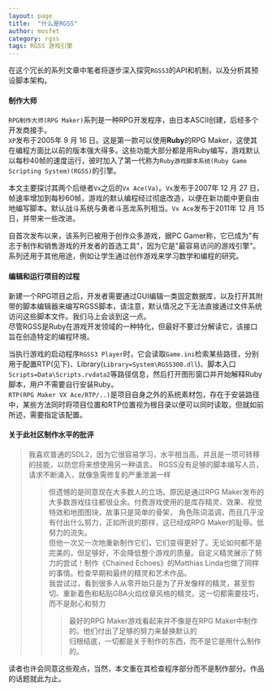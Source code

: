 ```yaml
---
layout: page
title:  "什么是RGSS"
author: mosfet
category: rgss
tags: RGSS 游戏引擎
---
```

在这个冗长的系列文章中笔者将逐步深入探究`RGSS3`的API和机制，以及分析其预设脚本架构。  

#### 制作大师
`RPG制作大师(RPG Maker)`系列是一种RPG开发程序，由日本ASCII创建，后经多个开发商接手。  
`XP`发布于2005年 9 月 16 日。这是第一款可以使用**Ruby**的RPG Maker，这使其在编程方面比以前的版本强大得多。这些功能大部分都是用Ruby编写，游戏默认以每秒40帧的速度运行，彼时加入了第一代称为`Ruby游戏脚本系统(Ruby Game Scripting System)(RGSS)`的引擎。  

本文主要探讨其两个后继者`Vx`之后的`Vx Ace(Va)`。`Vx`发布于2007年 12 月 27 日，帧速率增加到每秒60帧，游戏的默认编程经过彻底改造，以便在新功能中更自由地编写脚本。默认战斗系统与勇者斗恶龙系列相当。`Vx Ace`发布于2011年 12 月 15 日，并带来一些改进。  

自首次发布以来，该系列已被用于创作众多游戏，据PC Gamer称，它已成为"有志于制作和销售游戏的开发者的首选工具"，因为它是"最容易访问的游戏引擎"。系列还用于其他用途，例如让学生通过创作游戏来学习数学和编程的研究。  

#### 编辑和运行项目的过程
新建一个RPG项目之后，开发者需要通过GUI编辑一类固定数据库，以及打开其附带的脚本编辑器来编写RGSS脚本，请注意，默认情况之下无法直接通过文件系统访问这些脚本文件。我们马上会谈到这一点。  
尽管RGSS是Ruby在游戏开发领域的一种特化，但最好不要过分解读它，该接口旨在创造特定的编程环境。  

当执行游戏的启动程序`RGSS3 Player`时，它会读取`Game.ini`检索某些路径，分别用于配置RTP(见下)、Library(`Library=System\RGSS300.dll`)、脚本入口`Scripts=Data\Scripts.rvdata2`等路径信息，然后打开图形窗口并开始解释Ruby脚本，用户不需要自行安装Ruby。  
`RTP(RPG Maker VX Ace/RTP/..)`是项目自身之外的系统素材包，存在于安装路径中，某些方法同时将项目位置和RTP位置视为根目录以便可以同时读取，但就如前所述，需要指定该配置。  

#### 关于此社区制作水平的批评
> 我喜欢普通的SDL2，因为它很容易学习，水平相当高，并且是一项可转移的技能，以防您将来想使用另一种语言。
> RGSS没有足够的脚本编写人员，请求不断涌入，就像急需修复的严重泄漏一样
>> 但遗憾的是同意现在大多数人的立场。原因是通过RPG Maker发布的大多数游戏往往都很业余。付费游戏使用的是库存精灵、效果、视觉特效和地图图块，故事只是简单的骨架，
>> 角色陈词滥调，而且几乎没有付出什么努力，正如所说的那样，这已经成RPG Maker的耻辱。低努力的流失。  
>> 但他一次又一次地重新制作它们，它们变得更好了。无论如何都不是完美的，但足够好，不会降低整个游戏的质量。自定义精灵展示了努力的尝试！制作《Chained Echoes》的Matthias Linda也做了同样的事情。检查早期和最终的精灵和艺术作品。  
> 我尝试过，看到很多人从零开始只是为了开发像样的精灵，甚至剪切、重新着色和粘贴GBA火焰纹章风格的精灵。这一切都需要技巧，而不是耐心和努力
>>> 最好的RPG Maker游戏看起来并不像是在RPG Maker中制作的。他们付出了足够的努力来替换默认的  
>>> 归根结底，一切都是关于制作的东西，而不是它是用什么制作的。

读者也许会同意这些观点，当然，本文重在其检查程序部分而不是制作部分。作品的话题就此为止。  
